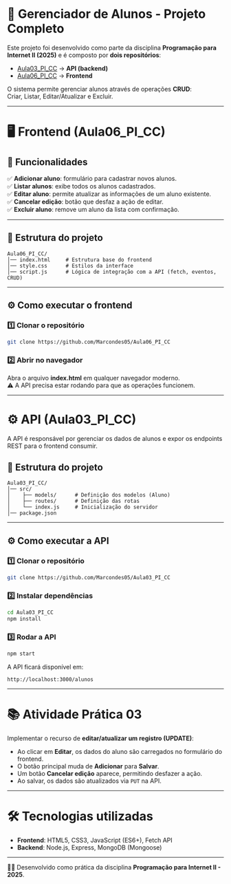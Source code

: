 # 📘 Gerenciador de Alunos - Projeto Completo

Este projeto foi desenvolvido como parte da disciplina **Programação para Internet II (2025)** e é composto por **dois repositórios**:

- [Aula03_PI_CC](https://github.com/Marcondes05/Aula03_PI_CC) → **API (backend)**
- [Aula06_PI_CC](https://github.com/Marcondes05/Aula06_PI_CC) → **Frontend**

O sistema permite gerenciar alunos através de operações **CRUD**:  
Criar, Listar, Editar/Atualizar e Excluir.

---

# 🖥️ Frontend (Aula06_PI_CC)

## 🚀 Funcionalidades

✅ **Adicionar aluno**: formulário para cadastrar novos alunos.  
✅ **Listar alunos**: exibe todos os alunos cadastrados.  
✅ **Editar aluno**: permite atualizar as informações de um aluno existente.  
✅ **Cancelar edição**: botão que desfaz a ação de editar.  
✅ **Excluir aluno**: remove um aluno da lista com confirmação.  

---

## 📂 Estrutura do projeto

```
Aula06_PI_CC/
│── index.html     # Estrutura base do frontend
│── style.css      # Estilos da interface
│── script.js      # Lógica de integração com a API (fetch, eventos, CRUD)
```

---

## ⚙️ Como executar o frontend

### 1️⃣ Clonar o repositório
```bash
git clone https://github.com/Marcondes05/Aula06_PI_CC
```

### 2️⃣ Abrir no navegador
Abra o arquivo **index.html** em qualquer navegador moderno.  
⚠️ A API precisa estar rodando para que as operações funcionem.

---

# ⚙️ API (Aula03_PI_CC)

A API é responsável por gerenciar os dados de alunos e expor os endpoints REST para o frontend consumir.

## 📂 Estrutura do projeto

```
Aula03_PI_CC/
│── src/
│    ├── models/      # Definição dos modelos (Aluno)
│    ├── routes/      # Definição das rotas
│    └── index.js     # Inicialização do servidor
│── package.json
```

---

## ⚙️ Como executar a API

### 1️⃣ Clonar o repositório
```bash
git clone https://github.com/Marcondes05/Aula03_PI_CC
```

### 2️⃣ Instalar dependências
```bash
cd Aula03_PI_CC
npm install
```

### 3️⃣ Rodar a API
```bash
npm start
```

A API ficará disponível em:
```
http://localhost:3000/alunos
```

---

# 📚 Atividade Prática 03

Implementar o recurso de **editar/atualizar um registro (UPDATE)**:  
- Ao clicar em **Editar**, os dados do aluno são carregados no formulário do frontend.  
- O botão principal muda de **Adicionar** para **Salvar**.  
- Um botão **Cancelar edição** aparece, permitindo desfazer a ação.  
- Ao salvar, os dados são atualizados via `PUT` na API.  

---

# 🛠️ Tecnologias utilizadas

- **Frontend**: HTML5, CSS3, JavaScript (ES6+), Fetch API  
- **Backend**: Node.js, Express, MongoDB (Mongoose)  

---

👨‍💻 Desenvolvido como prática da disciplina **Programação para Internet II - 2025**.
